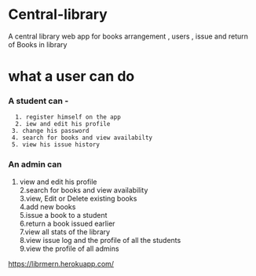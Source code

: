 # Central-library
A central library web app for books arrangement , users , issue and return of Books in library 

# what a user can do
### A student can -
      1. register himself on the app 
      2. iew and edit his profile 
     3. change his password  
     4. search for books and view availabilty  
     5. view his issue history
     
### An admin can
  1. view and edit his profile <br/>
  2.search for books and view availability<br/>
  3.view, Edit or Delete existing books <br/>
  4.add new books <br/>
  5.issue a book to a student <br/>
  6.return a book issued earlier <br/>
  7.view all stats of the library <br/>
  8.view issue log and the profile of all the students <br/>
  9.view the profile of all admins
   
     
 https://librmern.herokuapp.com/
 

